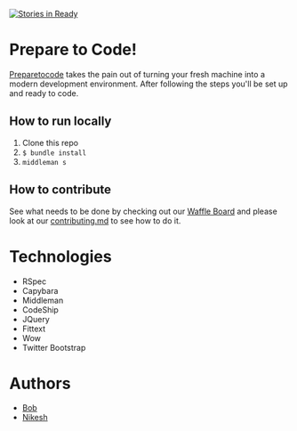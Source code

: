 [![Stories in Ready](https://badge.waffle.io/makersacademy/dev_environment.png?label=ready&title=Ready)](https://waffle.io/makersacademy/preparetocode)

# Prepare to Code!
[Preparetocode](https://www.preparetocode.io) takes the pain out of turning your fresh machine into a modern development environment. After following the steps you'll be set up and ready to code.

## How to run locally
1. Clone this repo
2. `$ bundle install`
3. `middleman s`

## How to contribute
See what needs to be done by checking out our [Waffle Board](https://waffle.io/makersacademy/preparetocode) and please look at our [contributing.md](contributing.md) to see how to do it.

# Technologies
- RSpec
- Capybara
- Middleman
- CodeShip
- JQuery
- Fittext
- Wow
- Twitter Bootstrap

# Authors
- [Bob](https://github.com/BobRazoswki)
- [Nikesh](https://github.com/nikeshashar)
